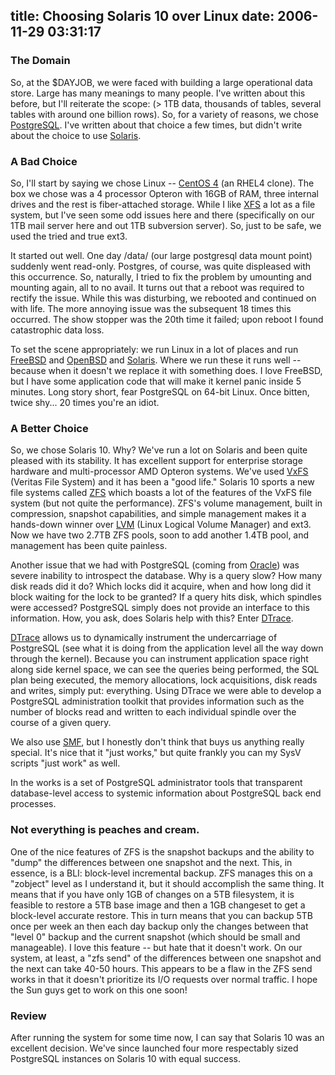 title: Choosing Solaris 10 over Linux
date: 2006-11-29 03:31:17
---

<h3>The Domain</h3>
<p>
So, at the $DAYJOB, we were faced with building a large operational data store.  Large has many meanings to many people.  I've written about this before, but I'll reiterate the scope: (> 1TB data, thousands of tables, several tables with around one billion rows).  So, for a variety of reasons, we chose <a href="http://www.postgresql.org/">PostgreSQL</a>.  I've written about that choice a few times, but didn't write about the choice to use <a href="http://www.sun.com/os">Solaris</a>.
</p>

<h3>A Bad Choice</h3>
<p>
So, I'll start by saying we chose Linux -- <a href="http://www.centos.org/">CentOS 4</a> (an RHEL4 clone).  The box we chose was a 4 processor Opteron with 16GB of RAM, three internal drives and the rest is fiber-attached storage.  While I like <a href="http://oss.sgi.com/projects/xfs/">XFS</a> a lot as a file system, but I've seen some odd issues here and there (specifically on our 1TB mail server here and out 1TB subversion server).  So, just to be safe, we used the tried and true ext3.
</p>

<p>
It started out well.  One day /data/ (our large postgresql data mount point) suddenly went read-only.  Postgres, of course, was quite displeased with this occurrence.  So, naturally, I tried to fix the problem by umounting and mounting again, all to no avail.  It turns out that a reboot was required to rectify the issue.  While this was disturbing, we rebooted and continued on with life.  The more annoying issue was the subsequent 18 times this occurred.  The show stopper was the 20th time it failed; upon reboot I found catastrophic data loss.
</p>

<p>
To set the scene appropriately: we run Linux in a lot of places and run <a href="http://www.freebsd.org/">FreeBSD</a> and <a href="http://www.openbsd.org/">OpenBSD</a> and <a href="http://www.sun.com/os">Solaris</a>.  Where we run these it runs well -- because when it doesn't we replace it with something does.  I love FreeBSD, but I have some application code that will make it kernel panic inside 5 minutes.  Long story short, fear PostgreSQL on 64-bit Linux.  Once bitten, twice shy... 20 times you're an idiot.
</p>

<h3>A Better Choice</h3>
<p>
So, we chose Solaris 10.  Why?  We've run a lot on Solaris and been quite pleased with its stability.  It has excellent support for enterprise storage hardware and multi-processor AMD Opteron systems.  We've used <a href="http://www.symantec.com/enterprise/products/overview.jsp?pcid=1020&pvid=203_1">VxFS</a> (Veritas File System) and it has been a "good life."  Solaris 10 sports a new file systems called <a href="http://www.sun.com/software/solaris/data_management.jsp">ZFS</a> which boasts a lot of the features of the VxFS file system (but not quite the performance).  ZFS's volume management, built in compression, snapshot capabilities, and simple management makes it a hands-down winner over <a href="http://sources.redhat.com/lvm2/">LVM</a> (<span class="strike">Linux</span> Logical Volume Manager) and ext3.  Now we have two 2.7TB ZFS pools, soon to add another 1.4TB pool, and management has been quite painless.
</p>

<p>
Another issue that we had with PostgreSQL (coming from <a href="http://www.oracle.com/">Oracle</a>) was severe inability to introspect the database.  Why is a query slow?  How many disk reads did it do?  Which locks did it acquire, when and how long did it block waiting for the lock to be granted?  If a query hits disk, which spindles were accessed?  PostgreSQL simply does not provide an interface to this information.  How, you ask, does Solaris help with this?  Enter <a href="http://www.sun.com/2004-0518/feature/">DTrace</a>.
</p>

<p>
<a href="http://www.sun.com/software/solaris/observability.jsp">DTrace</a> allows us to dynamically instrument the undercarriage of PostgreSQL (see what it is doing from the application level all the way down through the kernel).  Because you can instrument application space right along side kernel space, we can see the queries being performed, the SQL plan being executed, the memory allocations, lock acquisitions, disk reads and writes, simply put: everything.  Using DTrace we were able to develop a PostgreSQL administration toolkit that provides information such as the number of blocks read and written to each individual spindle over the course of a given query.
</p>

<p>
We also use <a href="http://opensolaris.org/os/community/smf/">SMF</a>, but I honestly don't think that buys us anything really special.  It's nice that it "just works," but quite frankly you can my SysV scripts "just work" as well.
</p>

<p>
In the works is a set of PostgreSQL administrator tools that transparent database-level access to systemic information about PostgreSQL back end processes.
</p>

<h3>Not everything is peaches and cream.</h3>
<p>
One of the nice features of ZFS is the snapshot backups and the ability to "dump" the differences between one snapshot and the next.  This, in essence, is a BLI: block-level incremental backup.  ZFS manages this on a "zobject" level as I understand it, but it should accomplish the same thing.  It means that if you have only 1GB of changes on a 5TB filesystem, it is feasible to restore a 5TB base image and then a 1GB changeset to get a block-level accurate restore.  This in turn means that you can backup 5TB once per week an then each day backup only the changes between that "level 0" backup and the current snapshot (which should be small and manageable).  I love this feature -- but hate that it doesn't work.  On our system, at least, a "zfs send" of the differences between one snapshot and the next can take 40-50 hours.  This appears to be a flaw in the ZFS send works in that it doesn't prioritize its I/O requests over normal traffic.  I hope the Sun guys get to work on this one soon!
</p>

<h3>Review</h3>
<p>
After running the system for some time now, I can say that Solaris 10 was an excellent decision.  We've since launched four more respectably sized PostgreSQL instances on Solaris 10 with equal success.
</p>

